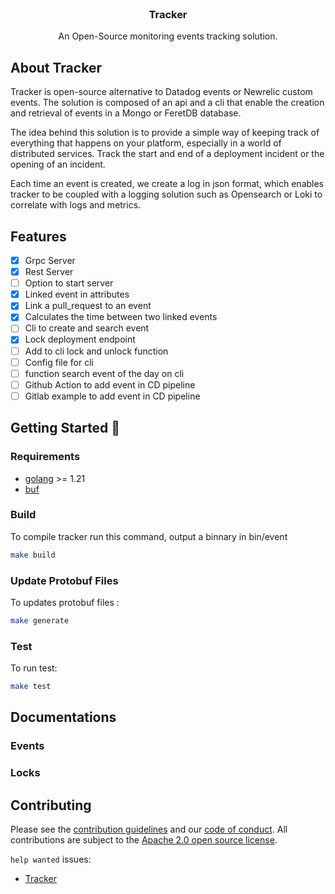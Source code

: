 <p align="center" style="margin-top: 120px">

  <h3 align="center">Tracker</h3>

  <p align="center">
    An Open-Source monitoring events tracking solution.
    <br />
  </p>
</p>


## About Tracker 
 
Tracker is open-source alternative to Datadog events or Newrelic custom events. The solution is composed of an api and a cli that enable the creation and retrieval of events in a Mongo or FeretDB database.

The idea behind this solution is to provide a simple way of keeping track of everything that happens on your platform, especially in a world of distributed services. Track the start and end of a deployment incident or the opening of an incident.

Each time an event is created, we create a log in json format, which enables tracker to be coupled with a logging solution such as Opensearch or Loki to correlate with logs and metrics.  

## Features

- [x] Grpc Server
- [x] Rest Server
- [ ] Option to start server
- [x] Linked event in attributes
- [x] Link a pull_request to an event
- [x] Calculates the time between two linked events
- [ ] Cli to create and search event
- [x] Lock deployment endpoint
- [ ] Add to cli lock and unlock function
- [ ] Config file for cli
- [ ] function search event of the day on cli
- [ ] Github Action to add event in CD pipeline
- [ ] Gitlab example to add event in CD pipeline

## Getting Started 🚀

### Requirements

- [golang](https://go.dev/) >= 1.21
- [buf](https://buf.build/explore)

### Build 

To compile tracker run this command, output a binnary in bin/event

```bash
make build
```

### Update Protobuf Files

To updates protobuf files : 

```bash
make generate
```

### Test

To run test: 

```bash
make test
```

## Documentations 

### Events 

### Locks

## Contributing

Please see the [contribution guidelines](https://github.com/BananaOps/tracker/blob/main/CONTRIBUTING.md) and our [code of conduct](https://github.com/BananaOps/tracker/blob/main/CODE_OF_CONDUCT.md). All contributions are subject to the [Apache 2.0 open source license](https://github.com/BananaOps/tracker/blob/main/LICENSE).

`help wanted` issues:
- [Tracker](https://github.com/BananaOps/tracker/labels/help%20wanted)
